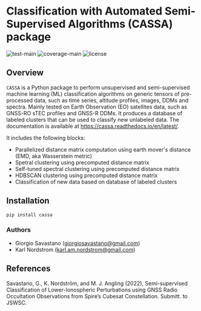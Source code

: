 # Classification with Automated Semi-Supervised Algorithms (CASSA) package

![test-main](https://github.com/giorgiosavastano/cassa/actions/workflows/python-test-main.yml/badge.svg)
![coverage-main](https://img.shields.io/codecov/c/github/giorgiosavastano/cassa)
![license](https://img.shields.io/github/license/giorgiosavastano/cassa)

## Overview

`CASSA` is a Python package to perform unsupervised and semi-supervised machine learning (ML) classification algorithms on generic tensors of pre-processed data, such as time series, altitude profiles, images, DDMs and spectra. Mainly tested on Earth Observation (EO) satellites data, such as GNSS-RO sTEC profiles and GNSS-R DDMs. It produces a database of labeled clusters that can be used to classify new unlabeled data.
The documentation is available at <https://cassa.readthedocs.io/en/latest/>.

It includes the following blocks:

* Parallelized distance matrix computation using earth mover's distance (EMD, aka Wasserstein metric)
* Spetral clustering using precomputed distance matrix
* Self-tuned spectral clustering using precomputed distance matrix
* HDBSCAN clustering using precomputed distance matrix
* Classification of new data based on database of labeled clusters

## Installation

    pip install cassa


### Authors

- Giorgio Savastano (<giorgiosavastano@gmail.com>)
- Karl Nordstrom (<karl.am.nordstrom@gmail.com>)

## References

Savastano, G., K. Nordström, and M. J. Angling (2022), Semi-supervised Classification of Lower-Ionospheric Perturbations using GNSS Radio Occultation Observations from Spire’s Cubesat Constellation. Submitt. to JSWSC.
